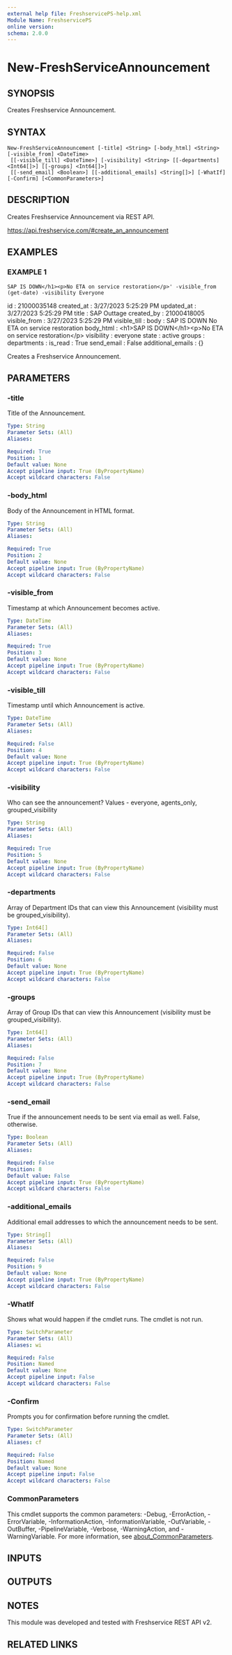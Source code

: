 ```yaml
---
external help file: FreshservicePS-help.xml
Module Name: FreshservicePS
online version:
schema: 2.0.0
---
```


# New-FreshServiceAnnouncement

## SYNOPSIS
Creates Freshservice Announcement.

## SYNTAX

```
New-FreshServiceAnnouncement [-title] <String> [-body_html] <String> [-visible_from] <DateTime>
 [[-visible_till] <DateTime>] [-visibility] <String> [[-departments] <Int64[]>] [[-groups] <Int64[]>]
 [[-send_email] <Boolean>] [[-additional_emails] <String[]>] [-WhatIf] [-Confirm] [<CommonParameters>]
```

## DESCRIPTION
Creates Freshservice Announcement via REST API.

https://api.freshservice.com/#create_an_announcement

## EXAMPLES

### EXAMPLE 1
```
SAP IS DOWN</h1><p>No ETA on service restoration</p>' -visible_from (get-date) -visibility Everyone
```

id                : 21000035148
created_at        : 3/27/2023 5:25:29 PM
updated_at        : 3/27/2023 5:25:29 PM
title             : SAP Outtage
created_by        : 21000418005
visible_from      : 3/27/2023 5:25:29 PM
visible_till      :
body              :  SAP IS DOWN  No ETA on service restoration
body_html         : \<h1\>SAP IS DOWN\</h1\>\<p\>No ETA on service restoration\</p\>
visibility        : everyone
state             : active
groups            :
departments       :
is_read           : True
send_email        : False
additional_emails : {}

Creates a Freshservice Announcement.

## PARAMETERS

### -title
Title of the Announcement.

```yaml
Type: String
Parameter Sets: (All)
Aliases:

Required: True
Position: 1
Default value: None
Accept pipeline input: True (ByPropertyName)
Accept wildcard characters: False
```

### -body_html
Body of the Announcement in HTML format.

```yaml
Type: String
Parameter Sets: (All)
Aliases:

Required: True
Position: 2
Default value: None
Accept pipeline input: True (ByPropertyName)
Accept wildcard characters: False
```

### -visible_from
Timestamp at which Announcement becomes active.

```yaml
Type: DateTime
Parameter Sets: (All)
Aliases:

Required: True
Position: 3
Default value: None
Accept pipeline input: True (ByPropertyName)
Accept wildcard characters: False
```

### -visible_till
Timestamp until which Announcement is active.

```yaml
Type: DateTime
Parameter Sets: (All)
Aliases:

Required: False
Position: 4
Default value: None
Accept pipeline input: True (ByPropertyName)
Accept wildcard characters: False
```

### -visibility
Who can see the announcement?
Values - everyone, agents_only, grouped_visibility

```yaml
Type: String
Parameter Sets: (All)
Aliases:

Required: True
Position: 5
Default value: None
Accept pipeline input: True (ByPropertyName)
Accept wildcard characters: False
```

### -departments
Array of Department IDs that can view this Announcement (visibility must be grouped_visibility).

```yaml
Type: Int64[]
Parameter Sets: (All)
Aliases:

Required: False
Position: 6
Default value: None
Accept pipeline input: True (ByPropertyName)
Accept wildcard characters: False
```

### -groups
Array of Group IDs that can view this Announcement (visibility must be grouped_visibility).

```yaml
Type: Int64[]
Parameter Sets: (All)
Aliases:

Required: False
Position: 7
Default value: None
Accept pipeline input: True (ByPropertyName)
Accept wildcard characters: False
```

### -send_email
True if the announcement needs to be sent via email as well.
False, otherwise.

```yaml
Type: Boolean
Parameter Sets: (All)
Aliases:

Required: False
Position: 8
Default value: False
Accept pipeline input: True (ByPropertyName)
Accept wildcard characters: False
```

### -additional_emails
Additional email addresses to which the announcement needs to be sent.

```yaml
Type: String[]
Parameter Sets: (All)
Aliases:

Required: False
Position: 9
Default value: None
Accept pipeline input: True (ByPropertyName)
Accept wildcard characters: False
```

### -WhatIf
Shows what would happen if the cmdlet runs.
The cmdlet is not run.

```yaml
Type: SwitchParameter
Parameter Sets: (All)
Aliases: wi

Required: False
Position: Named
Default value: None
Accept pipeline input: False
Accept wildcard characters: False
```

### -Confirm
Prompts you for confirmation before running the cmdlet.

```yaml
Type: SwitchParameter
Parameter Sets: (All)
Aliases: cf

Required: False
Position: Named
Default value: None
Accept pipeline input: False
Accept wildcard characters: False
```

### CommonParameters
This cmdlet supports the common parameters: -Debug, -ErrorAction, -ErrorVariable, -InformationAction, -InformationVariable, -OutVariable, -OutBuffer, -PipelineVariable, -Verbose, -WarningAction, and -WarningVariable. For more information, see [about_CommonParameters](http://go.microsoft.com/fwlink/?LinkID=113216).

## INPUTS

## OUTPUTS

## NOTES
This module was developed and tested with Freshservice REST API v2.

## RELATED LINKS
